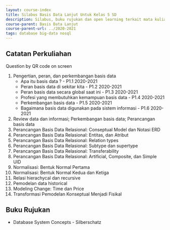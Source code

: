 ```yaml
---
layout: course-index
title: Silabus Basis Data Lanjut Untuk Kelas 5 SD
description: Silabus, buku rujukan dan open learning terkait mata kuliah Basis Data Lanjut
course-parent: Basis Data Lanjut
course-parent-url: ../2020-2021
tags: database big-data nosql
---
```


## Catatan Perkuliahan
Question by QR code on screen

1. Pengertian, peran, dan perkembangan basis data
   - Apa itu basis data ? - P1.1 2020-2021
   - Peran basis data di sekitar kita - P1.2 2020-2021
   - Peran basis data secara global saat ini - P1.3 2020-2021
   - Profesi yang membutuhkan kemampuan basis data - P1.4 2020-2021
   - Perkembangan basis data - P1.5 2020-2021
   - Bagaimana basis data digunakan pada sistem informasi - P1.6 2020-2021
3. Review data dan informasi; Perkembangan basis data; Perancangan basis data
4. Perancangan Basis Data Relasional: Conseptual Model dan Notasi ERD
5. Perancangan Basis Data Relasional: Entitas, dan Atribut
6. Perancangan Basis Data Relasional: Relation types
7. Perancangan Basis Data Relasional: Subtype dan supertype
8. Perancangan Basis Data Relasional: Transferability
9. Perancangan Basis Data Relasional: Artificial, Composite, dan Simple UID
10. Normalisasi: Bentuk Normal Pertama
11. Normalisasi: Bentuk Normal Kedua dan Ketiga
12. Relasi hierachycal dan recursive
13. Pemodelan data historical
14. Modeling Change: Time dan Price
15. Transformasi Pemodelan Konseptual Menjadi Fisikal

## Buku Rujukan

- Database System Concepts - Silberschatz
